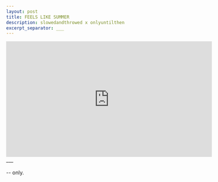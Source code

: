 ```yaml
---
layout: post
title: FEELS LIKE SUMMER
description: slowedandthrowed x onlyuntilthen
excerpt_separator: ___
---
```

  <div class="video-container">
  <iframe width="560" height="315" src="https://www.youtube.com/embed/7G4e9eCuguY?rel=0&amp;showinfo=0" frameborder="0" allowfullscreen></iframe>
  </div>
  ___
  <br/>
  <br/>
  -- only.
